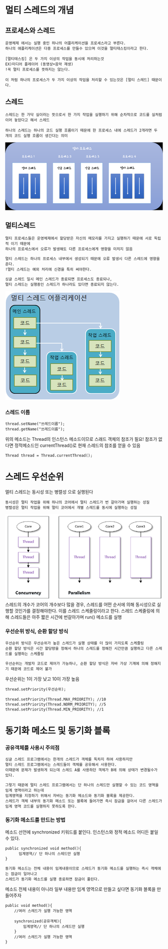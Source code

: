 # 멀티 스레드의 개념

## 프로세스와 스레드
```
운영체제 에서는 실행 중인 하나의 어플리케이션을 프로세스라고 부른다.
하나의 애플리케이션은 다중 프로세스를 만들수 있으며 이것을 멀티태스킹이라고 한다.

[멀티태스킹] 은 두 가지 이상의 작업을 동시에 처리하는것
EX)미디어 플레이어 (동영상+음악 재생)
!꼭 멀티 프로세스를 뜻하지는 않는다.

이 처럼 하나의 프로세스가 두 가지 이상의 작업을 처리할 수 있는것은 [멀티 스레드] 때문이다.
```

## 스레드
```aidl
스레드는 한 가닥 실이라는 뜻으로서 한 가지 작업을 실행하기 위해 순차적으로 코드를 실처럼 이어 놓았다고 해서 스레드

하나의 스레드는 하나의 코드 실행 흐름이기 때문에 한 프로세스 내에 스레드가 2개라면 두 개의 코드 실행 흐름이 생긴다는 의미
```
![img.png](img.png)

## 멀티스레드
```aidl
멀티 프로세스들은 운영체제에서 할당받은 자신의 메모리를 가지고 실행하기 때문에 서로 독립적 이기 때문에
하나의 프로세스에서 오류가 발생해도 다른 프로세스에게 영향을 미치지 않음
```
```
멀티 스레드는 하나의 프로세스 내부에서 생성되기 때문에 오류 발생시 다른 스레드에 영향을 준다.
!멀티 스레드는 예외 처리에 신경을 특히 써야한다.
```
```aidl
싱글 스레드 일시 메인 스레드가 종료되면 프로세스도 종료되나,
멀티 스레드는 실행중인 스레드가 하나라도 있다면 종료되지 않는다.
```
![img_1.png](img_1.png)

### 스레드 이름 
```aidl
thread.setName("쓰레드이름");
thread.getName("쓰레드이름");
```
위의 메소드는 Thread의 인스턴스 메소드이므로 스래드 객체의 참조가 필요!
참조가 없다면 정적메소드인 currentThread()로 현재 스레드의 참조를 얻을 수 있음
```aidl
Thread thread = Thread.currentThread();
```

# 스레드 우선순위
멀티 스레드는 동시성 또는 병렬성 으로 실행된다
```aidl
동시성은 멀티 작업을 위해 하나의 코어에서 멀티 스레드가 번 갈아가며 실행하는 성질
병렬성은 멀티 작업을 위해 멀티 코어에서 개별 스레드를 동시에 실행하는 성질
```
![img_2.png](img_2.png)
스레드의 개수가 코어의 개수보다 많을 경우, 스레드를 어떤 순서에 의해 동시성으로 실행할 것인가를 결정해야한다.
이를 스레드 스케줄링이라고 한다.
스레드 스케줄링에 의해 스레드들은 아주 짧은 시간에 번갈아가며 run() 메소드를 실행

### 우선순위 방식, 순환 할당 방식
```aidl
우선순위 방식은 우선순위가 높은 스레드가 실행 상태를 더 많이 가지도록 스케줄링
순환 할당 방식은 시간 할당량을 정해서 하나의 스레드를 정해진 시간만큼 실행하고 다른 스레드를 실행하는 스케줄링
```
```aidl
우선순위는 개발자 코드로 제어가 가능하나, 순환 할당 방식은 자바 가상 기계에 의해 정해지기 때문에 코드로 제어 불가
```
우선순위는 1이 가장 낮고 10이 가장 높음 
```aidl
thread.setPriority(우선순위);

thread.setPriority(Thread.MAX_PRIORITY); //10
thread.setPriority(Thread.NORM_PRIORITY); //5
thread.setPriority(Thread.MIN_PRIORITY); //1
```

# 동기화 메소드 및 동기화 블록
### 공유객체를 사용시 주의점
```aidl
싱글 스레드 프로그램에서는 한개의 스레드가 객체를 독차지 하여 사용하지만
멀티 스레드 프로그램에서는 스레드들이 객체를 공유해서 사용한다.
이때문에 문제가 발생하게 되는데 스레드 A를 사용하던 객체가 B에 의해 상태가 변경될수가 있다.
```
```aidl
그렇기 때문에 멀티 스레드 프로그램에서는 단 하나의 스레드만 실행할 수 있는 코드 영역을 임계 영역이라고 하는데
임계영역을 지정하기 위해서 자바는 동기화 메소드와 동기화 블록을 제공한다.
스레드가 객체 내부의 동기화 메소드 또는 블록에 들어가면 즉시 잠금을 걸어서 다른 스레드가 임계 영역 코드를 실행하지 못하도록 한다.
```
### 동기화 메소드를 만드는 방법
메소드 선언에 synchronized 키워드를 붙인다. 인스턴스와 정적 메소드 어디든 붙일 수 있다.
```aidl
public synchronized void method(){
      임계영역// 단 하나의 스레드만 실행
}
```
```aidl
동기화 메소드는 전체 내용이 임계내용이므로 스레드가 동기화 메소드를 실행하는 즉시 객체에는 잠금이 일어나고 
스레드가 동기화 메소드를 실행 종료하면 잠금이 풀린다.
```
메소드 전체 내용이 아니라 일부 내용만 임계 영역으로 만들고 싶다면 동기화 블록을 만들어주자
```aidl
public void method(){
    //여러 스레드가 실행 가능한 영역
    
    synchronized(공유객체){
        임계영역// 단 하나의 스레드만 실행
    }
    //여러 스레드가 실행 가능한 영역
}
```